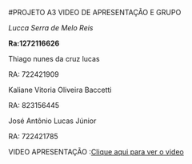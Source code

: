 #PROJETO A3 VIDEO DE APRESENTAÇÃO E GRUPO

*Lucca Serra de Melo Reis* 

**Ra:1272116626**

Thiago nunes da cruz lucas

RA: 722421909

Kaliane Vitoria Oliveira Baccetti 

RA: 823156445

José Antônio Lucas Júnior 

RA: 722421785

VIDEO APRESENTAÇÃO :<a href="https://drive.google.com/file/d/1CvBXP-r9AEKCsuKeivsFSK_sbhKQ_-4_/view?usp=drive_link">Clique aqui para ver o video</a>

 
